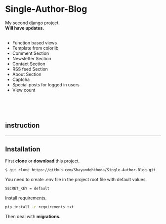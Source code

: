 # Single-Author-Blog
My second django project.<br>
**Will have updates.<br>**
<br>
- Function based views<br>
- Template from colorlib<br>
- Comment Section
- Newsletter Section
- Contact Section
- RSS feed Section
- About Section
- Captcha
- Special posts for logged in users
- View count
<br>
<br>
<br>


## instruction <hr>
##  Installation
First **clone** or **download** this project.
```sh
$ git clone https://github.com/Shayandehkhoda/Single-Author-Blog.git
```

You need to create .env file in the project root file with default values.
```sh
SECRET_KEY = default
```

Install requirements.
```sh
pip install -r requirements.txt
```
Then deal with **migrations**.
